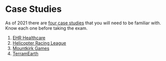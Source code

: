 # Case Studies

As of 2021 there are [four case studies](https://cloud.google.com/certification/guides/professional-cloud-architect) that you will need to be familiar with. Know each one before taking the exam.

1. [EHR Healthcare](./healthcare.md)
1. [Helicopter Racing League](./helicopter-racing-league.md)
1. [Mountkirk Games](./mountkirk-games.md)
1. [TerramEarth](./terramearth.md)